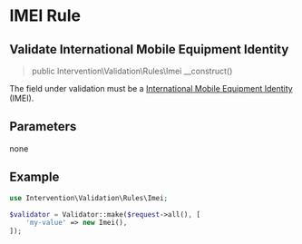 # IMEI Rule
## Validate International Mobile Equipment Identity 

> public Intervention\Validation\Rules\Imei __construct()

The field under validation must be a [International Mobile Equipment Identity](https://en.wikipedia.org/wiki/International_Mobile_Equipment_Identity) (IMEI).

## Parameters

none

## Example

```php
use Intervention\Validation\Rules\Imei;

$validator = Validator::make($request->all(), [
    'my-value' => new Imei(),
]);
```


